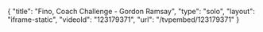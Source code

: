 {
    "title": "Fino, Coach Challenge - Gordon Ramsay",
    "type": "solo",
    "layout": "iframe-static",
    "videoId": "123179371",
    "url": "\/tvpembed\/123179371"
}